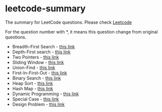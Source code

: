 # leetcode-summary
The summary for LeetCode questions. Please check [Leetcode](https://leetcode.com/)

For the question number with *, it means this question change from original questions.

* Breadth-First Search - [this link](./bfs/README.md)
* Depth-First search - [this link](./dfs/README.md)
* Two Pointers - [this link](./two_pointers/README.md)
* Sliding Window - [this link](./sliding_window/README.md)
* Union-Find - [this link](./uf/README.md)
* First-In-First-Out - [this link](./fifo/README.md)
* Binary Search - [this link](./binary_search/README.md)
* Heap Sort - [this link](./heap_sort/README.md)
* Hash Map - [this link](./hash_map/README.md)
* Dynamic Programming - [this link](./dp/README.md)
* Special Case - [this link](./special_case/README.md)
* Design Problem - [this link](./design_problem/README.md)

